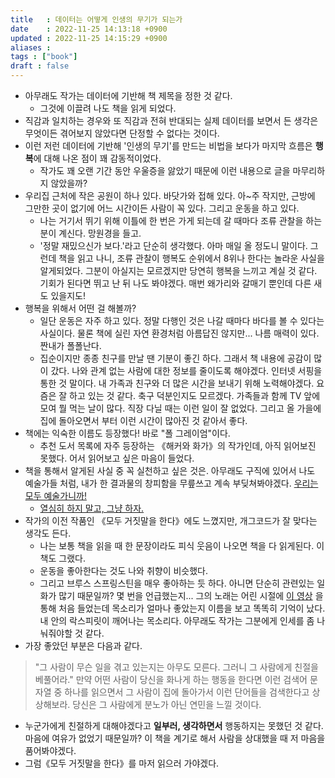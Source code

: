 ```yaml
---
title   : 데이터는 어떻게 인생의 무기가 되는가 
date    : 2022-11-25 14:13:18 +0900
updated : 2022-11-25 14:15:29 +0900
aliases : 
tags : ["book"]
draft : false
---
```

- 아무래도 작가는 데이터에 기반해 책 제목을 정한 것 같다.
	- 그것에 이끌려 나도 책을 읽게 되었다.
- 직감과 일치하는 경우와 또 직감과 전혀 반대되는 실제 데이터를 보면서 든 생각은 무엇이든 겪어보지 않았다면 단정할 수 없다는 것이다.
- 이런 저런 데이터에 기반해 '인생의 무기'를 만드는 비법을 보다가 마지막 흐름은 **행복**에 대해 나온 점이 꽤 감동적이었다.
	- 작가도 꽤 오랜 기간 동안 우울증을 앓았기 때문에 이런 내용으로 글을 마무리하지 않았을까?
- 우리집 근처에 작은 공원이 하나 있다. 바닷가와 접해 있다. 아~주 작지만, 근방에 그만한 곳이 없기에 어느 시간이든 사람이 꼭 있다. 그리고 운동을 하고 있다.
	- 나는 거기서 뛰기 위해 이틀에 한 번은 가게 되는데 갈 때마다 조류 관찰을 하는 분이 계신다. 망원경을 들고.
	- '정말 재밌으신가 보다.'라고 단순히 생각했다. 아마 매일 올 정도니 말이다. 그런데 책을 읽고 나니, 조류 관찰이 행복도 순위에서 8위나 한다는 놀라운 사실을 알게되었다. 그분이 아실지는 모르겠지만 당연히 행복을 느끼고 계실 것 같다. 기회가 된다면 뛰고 난 뒤 나도 봐야겠다. 매번 왜가리와 갈매기 뿐인데 다른 새도 있을지도!
- 행복을 위해서 어떤 걸 해볼까?
	- 일단 운동은 자주 하고 있다. 정말 다행인 것은 나갈 때마다 바다를 볼 수 있다는 사실이다. 물론 책에 실린 자연 환경처럼 아름답진 않지만... 나름 매력이 있다. 짠내가 폴폴난다.
	- 집순이지만 종종 친구를 만날 땐 기분이 좋긴 하다. 그래서 책 내용에 공감이 많이 갔다. 나와 관계 없는 사람에 대한 정보를 줄이도록 해야겠다. 인터넷 서핑을 통한 것 말이다. 내 가족과 친구와 더 많은 시간을 보내기 위해 노력해야겠다. 요즘은 잘 하고 있는 것 같다. 축구 덕분인지도 모르겠다. 가족들과 함께 TV 앞에 모여 뭘 먹는 날이 많다. 직장 다닐 때는 이런 일이 잘 없었다. 그리고 올 가을에 집에 돌아오면서 부터 이런 시간이 많아진 것 같아서 좋다.
- 책에는 익숙한 이름도 등장했다! 바로 "폴 그레이엄"이다. 
	- 추천 도서 목록에 자주 등장하는 《해커와 화가》의 작가인데, 아직 읽어보진 못했다. 어서 읽어보고 싶은 마음이 들었다. 
- 책을 통해서 알게된 사실 중 꼭 실천하고 싶은 것은. 아무래도 구직에 있어서 나도 예술가들 처럼, 내가 한 결과물의 창피함을 무릎쓰고 계속 부딪쳐봐야겠다. [우리는 모두 예술가니까!](https://youtu.be/eZjaAxoDumw)
	- [열심히 하지 말고, 그냥 하자.](https://youtu.be/3nHyLnpBBGw)
- 작가의 이전 작품인 《모두 거짓말을 한다》에도 느꼈지만, 개그코드가 잘 맞다는 생각도 든다. 
	- 나는 보통 책을 읽을 때 한 문장이라도 피식 웃음이 나오면 책을 다 읽게된다. 이 책도 그랬다.
	- 운동을 좋아한다는 것도 나와 취향이 비슷했다. 
	- 그리고 브루스 스프링스틴을 매우 좋아하는 듯 하다. 아니면 단순히 관련있는 일화가 많기 때문일까? 몇 번을 언급했는지... 그의 노래는 어린 시절에 [이 영상](https://www.youtube.com/watch?v=Sy5KbQr5bj0) 을 통해 처음 들었는데 목소리가 얼마나 좋았는지 이름을 보고 똑똑히 기억이 났다. 내 안의 락스피릿이 깨어나는 목소리다. 아무래도 작가는 그분에게 인세를 좀 나눠줘야할 것 같다. 
- 가장 좋았던 부분은 다음과 같다.
> "그 사람이 무슨 일을 겪고 있는지는 아무도 모른다. 그러니 그 사람에게 친절을 베풀어라." 만약 어떤 사람이 당신을 화나게 하는 행동을 한다면 이런 검색어 문자열 중 하나를 읽으면서 그 사람이 집에 돌아가서 이런 단어들을 검색한다고 상상해보라. 당신은 그 사람에게 분노가 아닌 연민을 느낄 것이다.
- 누군가에게 친절하게 대해야겠다고 **일부러, 생각하면서** 행동하지는 못했던 것 같다. 마음에 여유가 없었기 때문일까? 이 책을 계기로 해서 사람을 상대했을 때 저 마음을 품어봐야겠다.
- 그럼《모두 거짓말을 한다》를 마저 읽으러 가야겠다.
